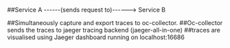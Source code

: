 ##Service A ------(sends request to)------> Service B

##Simultaneously capture and export traces to oc-collector.
##Oc-collector sends the traces to jaeger tracing backend (jaeger-all-in-one)
##traces are visualised using Jaeger dashboard running on localhost:16686  
